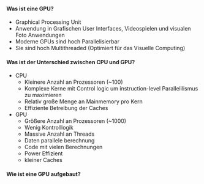 #### Was ist eine GPU?
- Graphical Processing Unit
- Anwendung in Grafischen User Interfaces, Videospielen und visualen Foto Anwendungen
- Moderne GPUs sind hoch Parallelisierbar
- Sie sind hoch Multithreaded (Optimiert für das Visuelle Computing)

#### Was ist der Unterschied zwischen CPU und GPU?
- CPU
	- Kleinere Anzahl an Prozessoren (~100)
	- Komplexe Kerne mit Control logic um instruction-level Parallelilismus zu maximieren
	- Relativ große Menge an Mainmemory pro Kern
	- Effiziente Betreibung der Caches
- GPU
	- Größere Anzahl an Prozessoren (~1000)
	- Wenig Kontrolllogik
	- Massive Anzahl an Threads
	- Daten parallele berechnung
	- Code mit vielen Berechnungen
	- Power Effizient
	- kleiner Caches

#### Wie ist eine GPU aufgebaut?

